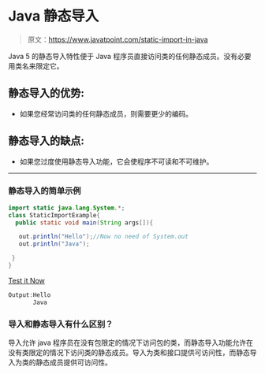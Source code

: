 # Java 静态导入

> 原文：<https://www.javatpoint.com/static-import-in-java>

Java 5 的静态导入特性便于 Java 程序员直接访问类的任何静态成员。没有必要用类名来限定它。

## 静态导入的优势:

*   如果您经常访问类的任何静态成员，则需要更少的编码。

## 静态导入的缺点:

*   如果您过度使用静态导入功能，它会使程序不可读和不可维护。

* * *

### 静态导入的简单示例

```java
import static java.lang.System.*;  
class StaticImportExample{
  public static void main(String args[]){

   out.println("Hello");//Now no need of System.out
   out.println("Java");

 } 
}    

```

[Test it Now](https://www.javatpoint.com/opr/test.jsp?filename=StaticImportExample)

```java
Output:Hello
       Java

```

### 导入和静态导入有什么区别？

导入允许 java 程序员在没有包限定的情况下访问包的类，而静态导入功能允许在没有类限定的情况下访问类的静态成员。导入为类和接口提供可访问性，而静态导入为类的静态成员提供可访问性。